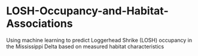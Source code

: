 # LOSH-Occupancy-and-Habitat-Associations
Using machine learning to predict Loggerhead Shrike (LOSH) occupancy in the Mississippi Delta based on measured habitat characteristics
